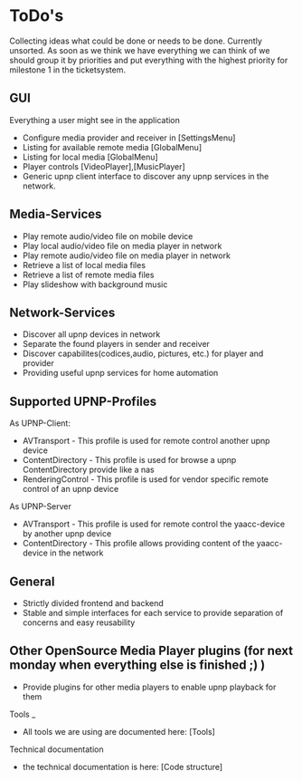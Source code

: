 ToDo's
=
Collecting ideas what could be done or needs to be done. Currently unsorted. As soon as we think we have everything we can think of we should group it by priorities and put everything with the highest priority for milestone 1 in the ticketsystem.

GUI
-
Everything a user might see in the application

* Configure media provider and receiver in [SettingsMenu]
* Listing for available remote media [GlobalMenu]
* Listing for local media [GlobalMenu]
* Player controls [VideoPlayer],[MusicPlayer]
* Generic upnp client interface to discover any upnp services in the network.  

Media-Services
-
* Play remote audio/video file on mobile device
* Play local audio/video file on media player in network
* Play remote audio/video file on media player in network
* Retrieve a list of local media files
* Retrieve a list of remote media files
* Play slideshow with background music

Network-Services
-
* Discover all upnp devices in network
* Separate the found players in sender and receiver
* Discover capabilites(codices,audio, pictures, etc.) for player and provider
* Providing useful upnp services for home automation


Supported UPNP-Profiles
-
As UPNP-Client:

* AVTransport - This profile is used for remote control another upnp device
* ContentDirectory - This profile is used for browse a upnp ContentDirectory provide like a nas
* RenderingControl - This profile is used for vendor specific remote control of an upnp device

As UPNP-Server
* AVTransport - This profile is used for remote control the yaacc-device by another upnp device
* ContentDirectory - This profile allows providing content of the yaacc-device in the network



General
-
* Strictly divided frontend and backend
* Stable and simple interfaces for each service to provide separation of concerns and easy reusability

Other OpenSource Media Player plugins (for next monday when everything else is finished ;) )
-
* Provide plugins for other media players to enable upnp playback for them

Tools
_
* All tools we are using are documented here: [Tools]

Technical documentation
* the technical documentation is here: [Code structure]  

